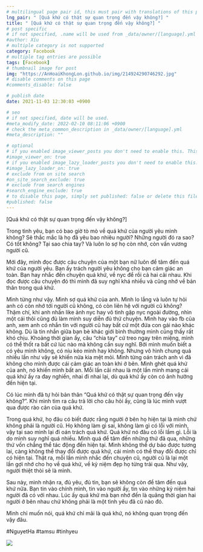 ```yaml
---
# multilingual page pair id, this must pair with translations of this page. (This name must be unique)
lng_pair: " [Quá khứ có thật sự quan trọng đến vậy không?] "
title: " [Quá khứ có thật sự quan trọng đến vậy không?] "
# post specific
# if not specified, .name will be used from _data/owner/[language].yml
#author: Xíu
# multiple category is not supported
category: Facebook
# multiple tag entries are possible
tags: [Facebook]
# thumbnail image for post
img: "https://AnHoaiKhongLon.github.io/img/214924290746292.jpg"
# disable comments on this page
#comments_disable: false

# publish date
date: 2021-11-03 12:30:03 +0900

# seo
# if not specified, date will be used.
#meta_modify_date: 2022-02-10 08:11:06 +0900
# check the meta_common_description in _data/owner/[language].yml
#meta_description: ""

# optional
# if you enabled image_viewer_posts you don't need to enable this. This is only if image_viewer_posts = false
#image_viewer_on: true
# if you enabled image_lazy_loader_posts you don't need to enable this. This is only if image_lazy_loader_posts = false
#image_lazy_loader_on: true
# exclude from on site search
#on_site_search_exclude: true
# exclude from search engines
#search_engine_exclude: true
# to disable this page, simply set published: false or delete this file
#published: false
---
```


<!-- outline-start -->

[Quá khứ có thật sự quan trọng đến vậy không?]

Trong tình yêu, bạn có bao giờ tò mò về quá khứ của người yêu mình không? Sẽ thắc mắc là họ đã yêu bao nhiêu người? Những người đó ra sao? Có tốt không? Tại sao chia tay? Và luôn lo sợ họ còn nhớ, còn vấn vương người cũ.

Mới đây, mình đọc được câu chuyện của một bạn nữ luôn để tâm đến quá khứ của người yêu. Bạn ấy trách người yêu không cho bạn cảm giác an toàn. Bạn hay nhắc đến chuyện quá khứ, về nyc để rồi cả hai cãi nhau. Khi đọc được câu chuyện đó thì mình đã suy nghĩ khá nhiều và cũng nhớ về bản thân trong quá khứ.

Mình từng như vậy. Mình sợ quá khứ của anh. Mình lo lắng và luôn tự hỏi anh có còn nhớ tới người cũ không, có còn liên hệ với người cũ không? Thậm chí, khi anh nhấn like ảnh nyc hay vô tình gặp nyc ngoài đường, nhìn một cái thôi cũng đủ làm mình suy diễn đủ thứ chuyện. Mình hay vào fb của anh, xem anh có nhắn tin với người cũ hay bất cứ một đứa con gái nào khác không. Dù là tin nhắn giữa bạn bè khác giới bình thường mình cũng thấy rất khó chịu. Khoảng thời gian ấy, câu “chia tay” cứ treo ngay trên miệng, mình có thể thốt ra bất cứ lúc nào mà không cần suy nghĩ. Bởi mình muốn biết a có yêu mình không, có níu kéo mình hay không. Nhưng vô hình chung quá nhiều lần như vậy sẽ khiến nửa kia mệt mỏi. Mình từng oán trách anh vì đã không cho mình được cái cảm giác an toàn khi ở bên. Mình ghét quá khứ của anh, nó khiến mình bất an. Mỗi lần cãi nhau là một lần mình mang cái quá khứ ấy ra đay nghiến, nhai đi nhai lại, dù quá khứ ấy còn có ảnh hưởng đến hiện tại.

Có lúc mình đã tự hỏi bản thân “Quá khứ có thật sự quan trọng đến vậy không?”. Khi mình tìm ra câu trả lời cho câu hỏi ấy, cũng là lúc mình vượt qua được rào cản của quá khứ.

Trong quá khứ, họ đâu có biết được rằng người ở bên họ hiện tại là mình chứ không phải là người cũ. Họ không làm gì sai, không làm gì có lỗi với mình, vậy tại sao mình lại đi oán trách quá khứ. Quá khứ nó đâu có lỗi lầm gì. Lỗi là do mình suy nghĩ quá nhiều. Mình quá để tâm đến những thứ đã qua, những thứ vốn chẳng thể tác động đến hiện tại. Mình không thể dự báo được tương lai, càng không thể thay đổi được quá khứ, cái mình có thể thay đổi được chỉ có hiện tại. Thật ra, mỗi lần mình nhắc đến chuyện cũ, người cũ là lại một lần gợi nhớ cho họ về quá khứ, về kỷ niệm đẹp họ từng trải qua. Như vậy, người thiệt thòi sẽ là mình.

Sau này, mình nhận ra, đủ yêu, đủ tin, bạn sẽ không còn để tâm đến quá khứ nữa. Bạn tin vào chính mình, tin vào người ấy, tin vào những kỷ niệm hai người đã có với nhau. Lúc ấy quá khứ mà bạn nhớ đến là quãng thời gian hai người ở bên nhau chứ không phải là một tình yêu đã cũ nào đó.

Mình chỉ muốn nói, quá khứ chỉ mãi là quá khứ, nó không quan trọng đến vậy đâu.

#NguyetHa
#tamsu
#tinhyeu

<!-- outline-end -->

<img src= "https://AnHoaiKhongLon.github.io/img/214924290746292.jpg">